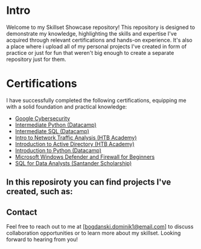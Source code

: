# Intro
Welcome to my Skillset Showcase repository! This repository is designed to demonstrate my knowledge, highlighting the skills and expertise I've acquired through relevant certifications and hands-on experience. It's also a place where i upload all of my personal projects I've created in form of practice or just for fun that weren't big enough to create a separate repository just for them.

# Certifications
I have successfully completed the following certifications, equipping me with a solid foundation and practical knowledge:
- [Google Cybersecurity](https://github.com/DBvagabond/Personal-Portfolio/blob/main/CERTIFICATES/Google%20Cybersecurity.md)
- [Intermediate Python (Datacamp)](https://github.com/DBvagabond/Personal-Portfolio/blob/main/CERTIFICATES/Intermediate%20Python%20(Datacamp).md)
- [Intermediate SQL (Datacamp)](https://github.com/DBvagabond/Personal-Portfolio/blob/main/CERTIFICATES/Intermediate%20SQL%20(Datacamp).md)
- [Intro to Network Traffic Analysis (HTB Academy)](https://github.com/DBvagabond/Personal-Portfolio/blob/main/CERTIFICATES/Intro%20to%20Network%20Traffic%20Analysis%20(HTB%20Academy).md)
- [Introduction to Active Directory (HTB Academy)](https://github.com/DBvagabond/Personal-Portfolio/blob/main/CERTIFICATES/Introduction%20to%20Active%20Directory%20(HTB%20Academy).md)
- [Introduction to Python (Datacamp)](https://github.com/DBvagabond/Personal-Portfolio/blob/main/CERTIFICATES/Introduction%20to%20Python%20(Datacamp).md)
- [Microsoft Windows Defender and Firewall for Beginners](https://github.com/DBvagabond/Personal-Portfolio/blob/main/CERTIFICATES/Microsoft%20Windows%20Defender%20and%20Firewall.md)
- [SQL for Data Analysts (Santander Scholarship)](https://github.com/DBvagabond/Personal-Portfolio/blob/main/CERTIFICATES/SQL%20for%20Data%20Analysts%20(Santander%20Scholarship).md)

## In this reposiroty you can find projects I've created, such as:


## Contact
Feel free to reach out to me at [bogdanski.dominik1@email.com] to discuss collaboration opportunities or to learn more about my skillset.
Looking forward to hearing from you!
